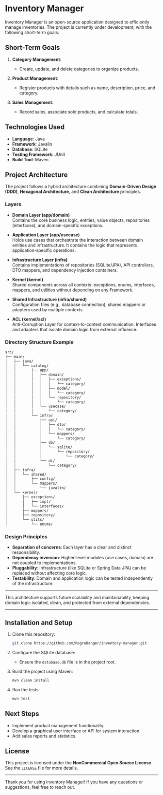 # Inventory Manager

Inventory Manager is an open-source application designed to efficiently manage inventories. The project is currently under development, with the following short-term goals:

## Short-Term Goals

1. **Category Management**:
   - Create, update, and delete categories to organize products.

2. **Product Management**:
   - Register products with details such as name, description, price, and category.

3. **Sales Management**:
   - Record sales, associate sold products, and calculate totals.

## Technologies Used

- **Language**: Java
- **Framework**: Javalin
- **Database**: SQLite
- **Testing Framework**: JUnit
- **Build Tool**: Maven

## Project Architecture

The project follows a hybrid architecture combining **Domain-Driven Design (DDD)**, **Hexagonal Architecture**, and **Clean Architecture** principles.

### Layers

- **Domain Layer (app/domain)**  
  Contains the core business logic, entities, value objects, repositories (interfaces), and domain-specific exceptions.

- **Application Layer (app/usecase)**  
  Holds use cases that orchestrate the interaction between domain entities and infrastructure. It contains the logic that represents application-specific operations.

- **Infrastructure Layer (infra)**  
  Contains implementations of repositories (SQLite/JPA), API controllers, DTO mappers, and dependency injection containers.

- **Kernel (kernel)**  
  Shared components across all contexts: exceptions, enums, interfaces, mappers, and utilities without depending on any Framework.

- **Shared Infrastructure (infra/shared)**  
  Configuration files (e.g., database connection), shared mappers or adapters used by multiple contexts.

- **ACL (kernel/acl)**  
  Anti-Corruption Layer for context-to-context communication. Interfaces and adapters that isolate domain logic from external influence.

### Directory Structure Example

```bash
src/
├── main/
│   ├── java/
│   │   └── catalog/
│   │       ├── app/
│   │       │   ├── domain/
│   │       │   │   ├── exceptions/
│   │       │   │   │   └── category/
│   │       │   │   ├── model/
│   │       │   │   │   └── category/
│   │       │   │   └── repository/
│   │       │   │       └── category/
│   │       │   └── usecase/
│   │       │       └── category/
│   │       └── infra/
│   │           ├── api/
│   │           │   ├── dto/
│   │           │   │   └── category/
│   │           │   └── mappers/
│   │           │       └── category/
│   │           ├── db/
│   │           │   └── sqlite/
│   │           │       └── repository/
│   │           │           └── category/
│   │           └── di/
│   │               └── category/
│   ├── infra/
│   │   └── shared/
│   │       ├── config/
│   │       └── mappers/
│   │           └── javalin/
│   └── kernel/
│       ├── exceptions/
│       │   ├── impl/
│       │   └── interfaces/
│       ├── mappers/
│       ├── repository/
│       └── utils/
│           └── enums/
```

### Design Principles

- **Separation of concerns**: Each layer has a clear and distinct responsibility.
- **Dependency inversion**: Higher-level modules (use cases, domain) are not coupled to implementations.
- **Pluggability**: Infrastructure (like SQLite or Spring Data JPA) can be replaced without affecting core logic.
- **Testability**: Domain and application logic can be tested independently of the infrastructure.

---

This architecture supports future scalability and maintainability, keeping domain logic isolated, clean, and protected from external dependencies.

---

## Installation and Setup

1. Clone this repository:

   ```bash
   git clone https://github.com/RegreDanger/inventory-manager.git
   ```

2. Configure the SQLite database:
   - Ensure the `database.db` file is in the project root.

3. Build the project using Maven:

   ```bash
   mvn clean install
   ```

4. Run the tests:

   ```bash
   mvn test
   ```

## Next Steps

- Implement product management functionality.
- Develop a graphical user interface or API for system interaction.
- Add sales reports and statistics.

## License

This project is licensed under the **NonCommercial Open Source License**. See the `LICENSE` file for more details.

---

Thank you for using Inventory Manager! If you have any questions or suggestions, feel free to reach out.
